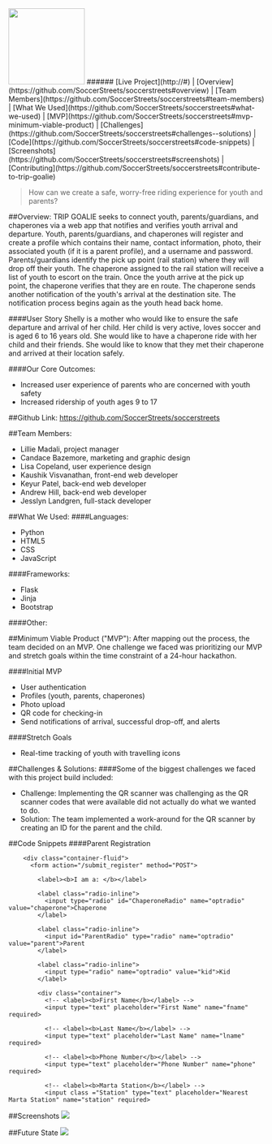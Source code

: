 
<img src="https://github.com/lilliemadali/soccerstreets/blob/master/Trip-Goalie-Logo-with-tag.png" height="150">
######
[Live Project](http://#)   |  [Overview](https://github.com/SoccerStreets/soccerstreets#overview)   |   [Team Members](https://github.com/SoccerStreets/soccerstreets#team-members)   |   [What We Used](https://github.com/SoccerStreets/soccerstreets#what-we-used)   |   [MVP](https://github.com/SoccerStreets/soccerstreets#mvp-minimum-viable-product)   |   [Challenges](https://github.com/SoccerStreets/soccerstreets#challenges--solutions)   |   [Code](https://github.com/SoccerStreets/soccerstreets#code-snippets)   | [Screenshots](https://github.com/SoccerStreets/soccerstreets#screenshots)   |   [Contributing](https://github.com/SoccerStreets/soccerstreets#contribute-to-trip-goalie)

> How can we create a safe, worry-free riding experience for youth and parents?

##Overview:
TRIP GOALIE seeks to connect youth, parents/guardians, and chaperones via a web app that notifies and verifies youth arrival and departure. Youth, parents/guardians, and chaperones will register and create a profile which contains their name, contact information, photo, their associated youth (if it is a parent profile), and a username and password. Parents/guardians identify the pick up point (rail station) where they will drop off their youth. The chaperone assigned to the rail station will receive a list of youth to escort on the train. Once the youth arrive at the pick up point, the chaperone verifies that they are en route. The chaperone sends another notification of the youth's arrival at the destination site. The notification process begins again as the youth head back home.

####User Story
Shelly is a mother who would like to ensure the safe departure and arrival of her child. Her child is very active, loves soccer and is aged 6 to 16 years old. She would like to have a chaperone ride with her child and their friends. She would like to know that they met their chaperone and arrived at their location safely.

####Our Core Outcomes:
* Increased user experience of parents who are concerned with youth safety
* Increased ridership of youth ages 9 to 17


##Github Link:
https://github.com/SoccerStreets/soccerstreets

##Team Members:
* Lillie Madali, project manager
* Candace Bazemore, marketing and graphic design
* Lisa Copeland, user experience design
* Kaushik Visvanathan, front-end web developer
* Keyur Patel, back-end web developer
* Andrew Hill, back-end web developer
* Jesslyn Landgren, full-stack developer

##What We Used:
####Languages:
* Python
* HTML5
* CSS
* JavaScript

####Frameworks:
* Flask
* Jinja
* Bootstrap

####Other:

##Minimum Viable Product ("MVP"):
After mapping out the process, the team decided on an MVP. One challenge we faced was prioritizing our MVP and stretch goals within the time constraint of a 24-hour hackathon.  

####Initial MVP
* User authentication
* Profiles (youth, parents, chaperones)
* Photo upload 
* QR code for checking-in
* Send notifications of arrival, successful drop-off, and alerts


####Stretch Goals
* Real-time tracking of youth with travelling icons


##Challenges & Solutions:
####Some of the biggest challenges we faced with this project build included:
* Challenge: Implementing the QR scanner was challenging as the QR scanner codes that were available did not actually do what we wanted to do.
* Solution: The team implemented a work-around for the QR scanner by creating an ID for the parent and the child.

##Code Snippets
####Parent Registration
```
    <div class="container-fluid">
      <form action="/submit_register" method="POST">

        <label><b>I am a: </b></label>

        <label class="radio-inline">
          <input type="radio" id="ChaperoneRadio" name="optradio" value="chaperone">Chaperone
        </label>

        <label class="radio-inline">
          <input id="ParentRadio" type="radio" name="optradio" value="parent">Parent
        </label>

        <label class="radio-inline">
          <input type="radio" name="optradio" value="kid">Kid
        </label>

        <div class="container">
          <!-- <label><b>First Name</b></label> -->
          <input type="text" placeholder="First Name" name="fname" required>

          <!-- <label><b>Last Name</b></label> -->
          <input type="text" placeholder="Last Name" name="lname" required>

          <!-- <label><b>Phone Number</b></label> -->
          <input type="text" placeholder="Phone Number" name="phone" required>

          <!-- <label><b>Marta Station</b></label> -->
          <input class ="Station" type="text" placeholder="Nearest Marta Station" name="station" required>
```

##Screenshots
<img src="#">

##Future State
<img src="#">
